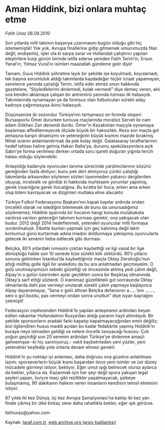 # Aman Hiddink, bizi onlara muhtaç etme

*Fatih Uraz 06.09.2010*

<div class="yazi"><p>Son yıllarda milli takımın başarıya uzanmasını bugün olduğu gibi hiç istememiştik! Yok yok, Avrupa finallerine gidip gitmemek umurumuzda filan değil; endişemiz, işler ola ki sarpa sarar ve Hollandalı çalıştırıcı yapılan eleştirilere kızıp günün birinde istifa ederse yeniden Fatih Terim’in, Ersun Yanal’ın, Yılmaz Vural’ın isimleri maazallah gündeme gelir diye!</p>
<p>Tamam, Guus Hiddink şöhretine layık bir şekilde işe koyulmadı, koyulamadı; tek başına sorumluluk aldığı takımlarda kaydadeğer hiçbir icraat yapamayan, senelerce yanında çalıştığı Terim, istifa eder etmez onun hakkında gazetelere, “Söylediklerimi dinlemedi, kulak vermedi” diye demeç veren, aklı sıra kendini aklamaya çalışan bir antrenörü yanında tutması ilk hatasıydı. Takımlarında oynamayan ya da formsuz olan futbolcuları sürekli aday kadroya çağırmasıysa ikinci hatasıydı.</p>
<p>Düşünsenize iki sezondur Türkiye’nin tartışmasız en formda stoperi Bursasporlu Ömer dururken turnuva maçlarında moralsiz Servet ile cam adam Gökhan Zan denendi durdu. Ömer’in Kazakistan maçıyla oynamaya başlaması affedilemeyecek ölçüde büyük bir haksızlıktı. Keza son maçta gol atmasına karşın dinamizmi ve yeteneğinin büyük kısmını mazide bırakmış Nihat ısrarını anlamlandırmak da pek kolay değil. Galatasaray taraftarlarının hedef tahtası haline gelmiş Hakan Balta’ya, durumu spekülasyonlara açık Sabri’ye forma verilmesi derken ortada soru işareti doğuran yığınla tercih hatası olduğu söylenebilir.</p>
<p>Anlaşıldığı kadarıyla oyuncuları tanıma sürecinde yardımcılarının sözünü gereğinden fazla dinliyor; bunu pek dert etmiyoruz çünkü çalıştığı takımlarda arkasından söylenen sözleri üşenmeden yabancı dergilerden okuyup, inceledik ve gördük ki hakkında muhteşem yorumlar yapılmış; gerek insanlığına gerek hocalığına. Bu kıratta bir hoca, erken ama erken olup biteni kavrayacak ve dizginleri mutlaka eline alacaktır.</p>
<p>Türkiye Futbol Federasyonu Başkanı’nın kapalı kapılar ardında ondan öncelikli olarak ne istediğini bilemesek de bunu da umursadığımız söylenemez; Hiddink ayarında bir hocanın hangi konuda mutabakata varılırsa varılsın geleceğin takımını kurması gerekir; ona yakışacak olan budur. 2012 değil 2014 hedeflenmeli, yetenekli oyuncular milli formaya ısındırılmalıydı. Elbette bunları yapmak için geç kalınmış değil lakin korkumuz günü kurtarmak adına miadını doldurmaya yaklaşmış oyuncularla gelecek iki senenin heba edilecek gibi durması.</p>
<p>Belçika, 80’li yıllardaki ivmesini çoktan kaybettiği ve ligi vasat bir lige dönüştüğü halde son 10 senede bize sürekli kök söktürdü. 90’lı yılların sonuna gelinirken İstanbul’da kaybettiğimiz maçta Oktay Derelioğlu’nun attığı müthiş golle ilgili bir anekdotu da bu ara anlatmadan geçmeyelim. O golü unutmayışımızın sebebi güzelliği ve öncesinde atılmış yedi çalım değil, Alpay’ın o golün üzerinden aylar geçtikten sonra bir Beşiktaş idmanında Oktay’a sarf ettiği sözlerdi. O inanılmaz güzellikteki gol sonrasında Oktay idmanlarda dahi pas vermeyi unutarak sürekli çalım yapmaya başlayınca Alpay dayanamayıp, “Sana o golü attıran Belçika defansının a......’sını ......., seni o gol bozdu, pas vermeyi ondan sonra unuttun” diye isyan bayrağını çekmişti!</p>
<p>Federasyon cephesinden Hiddink’le yapılan anlaşmanın ardından beyan edilen rakamlar Hollandalının Rusya’dan aldığı paranın hayli altındaydı. Bir şekilde sponsorların aradaki farkı kapatıp kapatmayacağından emin değiliz; bizi ilgilendiren husus maddi açıdan bu kadar fedakârlık yapmış Hiddink’in buraya neye istinaden geldiği ve nelere öncelik tanıyacağı hususu. Çok yoğun geçirdiği son 20 senenin ardından Türkiye’ye dinlenme amaçlı gelmemişse –ki hiç sanmıyoruz,- vakit kaybetmeden yeni yüzler, yeni yetenekler keşfedip yola onlarla devam etmesi gerekir.</p>
<p>Hiddink’in şu noktayı iyi anlaması, daha doğrusu ona güzelce anlatılması lazım; sporseverlerin büyük kısmı başarıdan önce yeni isimler ve üst düzey mücadele görmeyi istiyor, bekliyor. Eğer umut ışığı belirecek olursa aylarca da bekler, yıllarca da. Kazanmak için her şeyi değil spora yakışan legal şeyleri yapan, İsviçre maçı gibi rezillikler yaşatmayacak, şaibeye bulaşmamış, 90 dakikanın hakkını veren insanların kendisini temsil etmesini istiyor.</p>
<p>87 yılda iki kez Dünya, üç kez Avrupa Şampiyonası’na katılıp iki kez yarı finale çıkmış bir ülke birkaç sene daha rahatlıkla bekler, eğer ışık görürse.</p>
<p>fatihuraz@yahoo.com </p></div>

Kaynak: [taraf.com.tr](http://www.taraf.com.tr:80/fatih-uraz/makale-aman-hiddink-bizi-onlara-muhtac-etme.htm), [web.archive.org (arşiv bağlantısı)](http://web.archive.org/web/20100907171543/http://www.taraf.com.tr:80/fatih-uraz/makale-aman-hiddink-bizi-onlara-muhtac-etme.htm)
